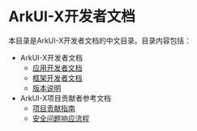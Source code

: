 # ArkUI-X开发者文档

本目录是ArkUI-X开发者文档的中文目录。目录内容包括：

- ArkUI-X开发者文档
  - [应用开发者文档](application-dev/README.md)
  - [框架开发者文档](framework-dev/README.md)
  - [版本说明](./release-notes/ArkUI-X-v1.0.0-alpha.md)
- ArkUI-X项目贡献者参考文档
  - [项目贡献指南](./contribute/README.md)
  - [安全问题响应流程](./security/README.md)
